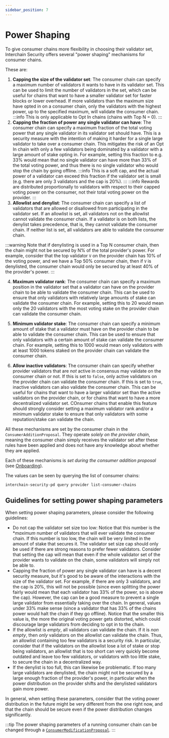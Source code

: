 ```yaml
---
sidebar_position: 7
---
```


# Power Shaping

To give consumer chains more flexibility in choosing their validator set, Interchain Security offers
several "power shaping" mechanisms for consumer chains.

These are:
1) **Capping the size of the validator set**: The consumer chain can specify a maximum number of validators it
wants to have in its validator set. This can be used to limit the number of validators in the set, which can
be useful for chains that want to have a smaller validator set for faster blocks or lower overhead. If more validators
than the maximum size have opted in on a consumer chain, only the validators with the highest power, up to the specified
maximum, will validate the consumer chain.
:::info
This is only applicable to Opt In chains (chains with Top N = 0).
:::
2) **Capping the fraction of power any single validator can have**: The consumer chain can specify a maximum fraction
of the total voting power that any single validator in its validator set should have.
This is a security measure with the intention of making it harder for a single large validator to take over a consumer chain. This mitigates the risk of an Opt In chain with only a few validators being dominated by a validator with a large amount of stake opting in.
For example, setting this fraction to e.g. 33% would mean that no single validator can have more than 33% of the total voting power,
and thus there is no single validator who would stop the chain by going offline.
:::info
This is a soft cap, and the actual power of a validator can exceed this fraction if the validator set is small (e.g. there are only 3 validators and the cap is 20%).
:::
:::info
Rewards are distributed proportionally to validators with respect to their capped voting power on the consumer,
not their total voting power on the provider.
:::
3) **Allowlist and denylist**: The consumer chain can specify a list of validators that are allowed or disallowed from participating in the validator set. If an allowlist is set, all validators not on the allowlist cannot validate the consumer chain. If a validator is on both lists, the denylist takes precedence, that is, they cannot validate the consumer chain. If neither list is set, all validators are able to validate the consumer chain.

:::warning
Note that if denylisting is used in a Top N consumer chain, then the chain might not be secured by N% of the total provider's
power. For example, consider that the top validator `V` on the provider chain has 10% of the voting power, and we have a Top 50% consumer chain,
then if `V` is denylisted, the consumer chain would only be secured by at least 40% of the provider's power.
:::

4) **Maximum validator rank**: The consumer chain can specify a maximum position in the validator set that a validator can have on the provider chain to be able to validate the consumer chain. This can be used to ensure that only validators with relatively large amounts of stake can validate the consumer chain. For example, setting this to 20 would mean only the 20 validators with the most voting stake on the provider chain can validate the consumer chain.

5) **Minimum validator stake**: The consumer chain can specify a minimum amount of stake that a validator must have on the provider chain to be able to validate the consumer chain. This can be used to ensure that only validators with a certain amount of stake can validate the consumer chain. For example, setting this to 1000 would mean only validators with at least 1000 tokens staked on the provider chain can validate the consumer chain.

6) **Allow inactive validators**: The consumer chain can specify whether provider validators that are *not* active in consensus may validate on the consumer chain or not. If this is set to `false`, only active validators on the provider chain can validate the consumer chain. If this is set to `true`, inactive validators can also validate the consumer chain. This can be useful for chains that want to have a larger validator set than the active validators on the provider chain, or for chains that want to have a more decentralized validator set. COnsumer chains that enable this feature should strongly consider setting a maximum validator rank and/or a minimum validator stake to ensure that only validators with some reputation/stake can validate the chain. 

All these mechanisms are set by the consumer chain in the `ConsumerAdditionProposal`. They operate *solely on the provider chain*, meaning the consumer chain simply receives the validator set after these rules have been applied and does not have any knowledge about whether they are applied.

Each of these mechanisms is *set during the consumer addition proposal* (see [Onboarding](../consumer-development/onboarding.md#3-submit-a-governance-proposal)).

The values can be seen by querying the list of consumer chains:
```bash
interchain-security-pd query provider list-consumer-chains


```

## Guidelines for setting power shaping parameters

When setting power shaping parameters, please consider the following guidelines:
* Do not cap the validator set size too low: Notice that this number is the **maximum* number of validators that will ever validate the consumer chain. If this number is too low, the chain will be very limited in the
amount of stake that secures it. The validator set size cap should only be used if there are strong reasons to prefer fewer validators. Consider that setting the cap will mean that
even if the whole validator set of the provider wants to validate on the chain, some validators will simply not be able to.
* Capping the fraction of power any single validator can have is a decent security measure, but it's good to be aware of the interactions with the size of the validator set.
For example, if there are only 3 validators, and the cap is 20%, this will not be possible (since even splitting the power fairly would mean that each validator has 33% of the power, so is above the cap).
However, the cap can be a good measure to prevent a single large validator from essentially taking over the chain.
In general, values under 33% make sense (since a validator that has 33% of the chains power would halt the chain if they go offline).
Notice that the smaller this value is, the more the original voting power gets distorted, which could discourage large validators from deciding to opt in to the chain.
* If the allowlist is *empty*, all validators can validate the chain. If it is *non empty*, then *only* validators on the allowlist can validate the chain.
Thus, an allowlist containing too few validators is a security risk. In particular, consider that if the validators on the allowlist lose a lot of stake or stop being validators,
an allowlist that is too short can very quickly become outdated and leave too few validators, or validators with too little stake, to secure the chain in a decentralized way.
* If the denylist is too full, this can likewise be problematic. If too many large validators are denylisted, the chain might not be secured by a large enough fraction of the provider's power, in particular when
the power distribution on the provider shifts and the denylisted validators gain more power.

In general, when setting these parameters, consider that the voting power distribution in the future might be very different from the one right now,
and that the chain should be secure even if the power distribution changes significantly.

:::tip
The power shaping parameters of a running consumer chain can be changed through a [`ConsumerModificationProposal`](./proposals.md#consumermodificationproposal).
:::